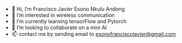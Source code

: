 - 👋 Hi, I’m Francisco Javier Esono Nkulu Andong
- 👀 I’m interested in wireless communication
- 🌱 I’m currently learning tensorFlow and Pytorch
- 💞️ I’m looking to collaborate on a mini AI
- 📫 contact me by sending email to esonofranciscojavier@gmail.com
    

<!---
Francisco-e747/Francisco-e747 is a ✨ special ✨ repository because its `README.md` (this file) appears on your GitHub profile.
You can click the Preview link to take a look at your changes.
--->
